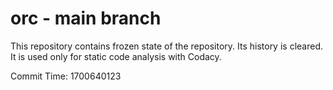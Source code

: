 # orc - main branch

This repository contains frozen state of the repository.
Its history is cleared. It is used only for static code
analysis with Codacy.

Commit Time: 1700640123